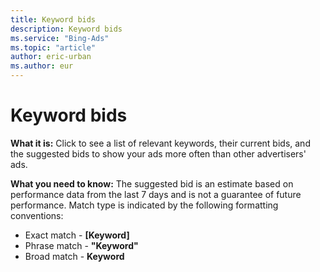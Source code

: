 ```yaml
---
title: Keyword bids
description: Keyword bids
ms.service: "Bing-Ads"
ms.topic: "article"
author: eric-urban
ms.author: eur
---
```


# Keyword bids

**What it is:**        Click to see a list of relevant keywords, their current bids, and the suggested bids to show your ads more often than other advertisers' ads.

**What you need to know:**     The suggested bid is an estimate based on performance data from the last 7 days and is not a guarantee of future performance.    Match type is indicated by the following formatting conventions:
- Exact match - **[Keyword]**
- Phrase match - **"Keyword"**
- Broad match - **Keyword**


